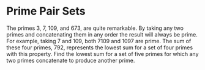 # Prime Pair Sets

The primes $3$, $7$, $109$, and $673$, are quite remarkable. By taking any two primes and concatenating them in any order the result will always be prime. For example, taking $7$ and $109$, both $7109$ and $1097$ are prime. The sum of these four primes, $792$, represents the lowest sum for a set of four primes with this property.
Find the lowest sum for a set of five primes for which any two primes concatenate to produce another prime.